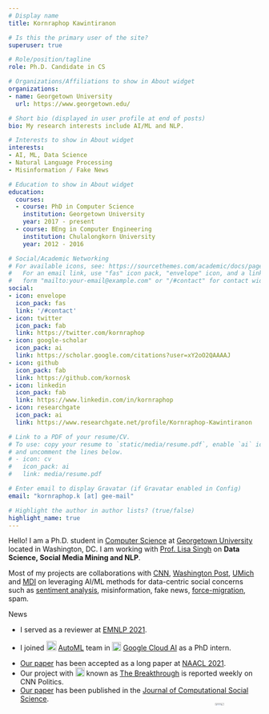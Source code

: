 ```yaml
---
# Display name
title: Kornraphop Kawintiranon

# Is this the primary user of the site?
superuser: true

# Role/position/tagline
role: Ph.D. Candidate in CS

# Organizations/Affiliations to show in About widget
organizations:
- name: Georgetown University
  url: https://www.georgetown.edu/

# Short bio (displayed in user profile at end of posts)
bio: My research interests include AI/ML and NLP.

# Interests to show in About widget
interests:
- AI, ML, Data Science
- Natural Language Processing
- Misinformation / Fake News

# Education to show in About widget
education:
  courses:
  - course: PhD in Computer Science
    institution: Georgetown University
    year: 2017 - present
  - course: BEng in Computer Engineering
    institution: Chulalongkorn University
    year: 2012 - 2016

# Social/Academic Networking
# For available icons, see: https://sourcethemes.com/academic/docs/page-builder/#icons
#   For an email link, use "fas" icon pack, "envelope" icon, and a link in the
#   form "mailto:your-email@example.com" or "/#contact" for contact widget.
social:
- icon: envelope
  icon_pack: fas
  link: '/#contact'
- icon: twitter
  icon_pack: fab
  link: https://twitter.com/kornraphop
- icon: google-scholar
  icon_pack: ai
  link: https://scholar.google.com/citations?user=xY2oO2QAAAAJ
- icon: github
  icon_pack: fab
  link: https://github.com/kornosk
- icon: linkedin
  icon_pack: fab
  link: https://www.linkedin.com/in/kornraphop
- icon: researchgate
  icon_pack: ai
  link: https://www.researchgate.net/profile/Kornraphop-Kawintiranon

# Link to a PDF of your resume/CV.
# To use: copy your resume to `static/media/resume.pdf`, enable `ai` icons in `params.toml`, 
# and uncomment the lines below.
# - icon: cv
#   icon_pack: ai
#   link: media/resume.pdf

# Enter email to display Gravatar (if Gravatar enabled in Config)
email: "kornraphop.k [at] gee-mail"

# Highlight the author in author lists? (true/false)
highlight_name: true
---
```


Hello! I am a Ph.D. student in <a href="https://cs.georgetown.edu" title="Department of Computer Science – Georgetown University" target="_blank">Computer Science</a> at <a href="https://www.georgetown.edu" title="Georgetown University" target="_blank">Georgetown University</a> located in Washington, DC. I am working with <a href="http://people.cs.georgetown.edu/~singh" title="Prof. Lisa Singh" target="_blank">Prof. Lisa Singh</a> on **Data Science, Social Media Mining and NLP**.

Most of my projects are collaborations with <a href="https://www.cnn.com" target="_blank">CNN</a>, <a href="https://www.washingtonpost.com" target="_blank">Washington Post</a>, <a href="https://www.si.umich.edu/" target="_blank">UMich</a> and <a href="https://mccourt.georgetown.edu/research/the-massive-data-institute/" target="_blank">MDI</a> on leveraging AI/ML methods for data-centric social concerns such as <a href="https://s3mc.org/political-communication/election-2020-project/sentiment-analyses/" target="_blank">sentiment analysis</a>, misinformation, fake news, <a href="http://forcedmigration.cs.georgetown.edu/index.html" target="_blank">force-migration</a>, spam.

<!--{{< icon name="download" pack="fas" >}} Download my {{< staticref "media/demo_resume.pdf" "newtab" >}}resumé{{< /staticref >}}.-->

<div class="section-subheading">News</div>
<ul class="ul-interests" style="height: 160px; overflow-y: scroll;">
  <li>I served as a reviewer at <a href="https://2021.emnlp.org/" target="_blank">EMNLP 2021</a>.</li>
  <li><p>I joined <img src="img/google-automl.png" title="Google AutoML" style="width:20px; margin:0px; display: inline; vertical-align: -7%;"/> <a href="https://cloud.google.com/automl" target="_blank">AutoML</a> team in <img src="img/google-logo.svg" title="Google" style="width:18px; margin:0px; display: inline; vertical-align: -7%;"/> <a href="https://research.google/teams/cloud-ai/" target="_blank">Google Cloud AI</a> as a PhD intern.</p></li>
  <li><a href="https://www.aclweb.org/anthology/2021.naacl-main.376" target="_blank">Our paper</a> has been accepted as a long paper at <a href="https://2021.naacl.org/program/accepted/">NAACL 2021</a>.</li>
  <li>Our project with <img src="img/cnn-logo.png" title="CNN" style="height:18px; margin:0px; display: inline; vertical-align: -5%;"/> known as <a href="https://www.cnn.com/2020/08/16/politics/election-2020-polls-biden-trump-breakthrough/index.html" target="_blank">The Breakthrough</a> is reported weekly on CNN Politics</a>.</li>
  <li><a href="https://rdcu.be/ciVp0" target="_blank">Our paper</a> has been published in the <a href="https://www.springer.com/journal/42001" target="_blank">Journal of Computational Social Science</a>.</li>
  <li>Our work about COVID-19 misinformation was reported on <img src="img/washington-post-logo.jpg" title="Washington Post" style="height:18px; margin:0px; display: inline; vertical-align: -5%;"/> <a href="https://www.washingtonpost.com/politics/2020/05/07/americans-are-fighting-coronavirus-misinformation-social-media" target="_blank">Washington Post</a>.</li>
  <li>Started building this web page.</li>
</ul>